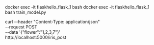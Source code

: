 docker exec -it flaskhello_flask_1 bash
docker exec -it flaskhello_flask_1 bash train_model.py

curl --header "Content-Type: application/json" \
  --request POST \
  --data '{"flower":"1,2,3,7"}' \
  http://localhost:5000/iris_post